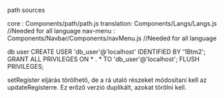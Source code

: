 path sources

core : Components/path/path.js
translation: Components/Langs/Langs.js   //Needed for all language
nav-menu : Components/Navbar/Components/navMenu.js	//Needed for all language


db user 
CREATE USER 'db_user'@'localhost' IDENTIFIED BY '1Btm2';
GRANT ALL PRIVILEGES ON * . * TO 'db_user'@'localhost';
FLUSH PRIVILEGES;



setRegister eljárás törölhető, de a rá utaló részeket módosítani kell az updateRegisterre.
Ez erőző verzió duplikált, azokat törölni kell.